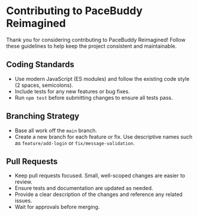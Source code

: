# Contributing to PaceBuddy Reimagined

Thank you for considering contributing to PaceBuddy Reimagined! Follow these guidelines to help keep the project consistent and maintainable.

## Coding Standards
- Use modern JavaScript (ES modules) and follow the existing code style (2 spaces, semicolons).
- Include tests for any new features or bug fixes.
- Run `npm test` before submitting changes to ensure all tests pass.

## Branching Strategy
- Base all work off the `main` branch.
- Create a new branch for each feature or fix. Use descriptive names such as `feature/add-login` or `fix/message-validation`.

## Pull Requests
- Keep pull requests focused. Small, well-scoped changes are easier to review.
- Ensure tests and documentation are updated as needed.
- Provide a clear description of the changes and reference any related issues.
- Wait for approvals before merging.
